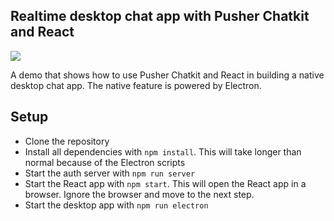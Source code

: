 ## Realtime desktop chat app with Pusher Chatkit and React

![](https://imgur.com/8kjt6sC.gif)

A demo that shows how to use Pusher Chatkit and React in building a native desktop chat app. The native feature is powered by Electron.

## Setup

- Clone the repository
- Install all dependencies with `npm install`. This will take longer than normal because of the Electron scripts
- Start the auth server with `npm run server`
- Start the React app with `npm start`. This will open the React app in a browser. Ignore the browser and move to the next step.
- Start the desktop app with `npm run electron`